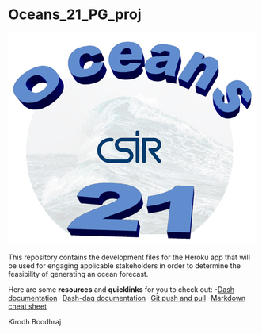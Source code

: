 # **Oceans_21_PG_proj**

![alt text](support/logo/oceans21logo_small.png "Oceans 21")


This repository contains the development files for the Heroku app that will be used for engaging applicable stakeholders in order to determine the feasibility of generating an ocean forecast.



Here are some **resources** and **quicklinks** for you to check out:
-[Dash documentation](https://dash.plot.ly/)
-[Dash-daq documentation](https://dash.plot.ly/dash-daq)
-[Git push and pull](https://gist.github.com/blackfalcon/8428401)
-[Markdown cheat sheet](https://github.com/adam-p/markdown-here/wiki/Markdown-Cheatsheet)


Kirodh Boodhraj
